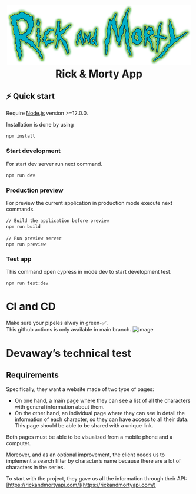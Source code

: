 <h1 align="center">
  <img src="https://raw.githubusercontent.com/sanchis/Rick-Morty/main/assets/logo.png" height="auto" center width="500px">  <br>
  Rick & Morty App
</h1>

## ⚡️ Quick start
Require [Node.js](https://nodejs.org/en/) version >=12.0.0.

Installation is done by using 
```node
npm install
```

### Start development
For start dev server run next command.
```node 
npm run dev
```
### Production preview
For preview the current application in production mode execute next commands. 
```node 
// Build the application before preview
npm run build

// Run preview server
npm run preview
```   

### Test app
This command open cypress in mode dev to start development test.
```node
npm run test:dev
```

# CI and CD
Make sure your pipeles alway in green-✅.   
This github actions is only available in main branch.
![image](https://user-images.githubusercontent.com/12100597/134964539-730eb92d-829e-474f-ab73-4f487408d330.png)


# Devaway’s technical test

## Requirements

Specifically, they want a website made of two type of pages:

- On one hand, a main page where they can see a list of all the characters with general information about them.
- On the other hand, an individual page where they can see in detail the information of each character, so they can have access to all their data. This page should be able to be shared with a unique link.

Both pages must be able to be visualized from a mobile phone and a computer.

Moreover, and as an optional improvement, the client needs us to implement a search filter by character’s name because there are a lot of characters in the series.

To start with the project, they gave us all the information through their API: [https://rickandmortyapi.com/](https://rickandmortyapi.com/)

